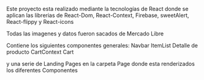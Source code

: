 Este proyecto esta realizado mediante la tecnologías de React donde se aplican las librerias de React-Dom, React-Context, Firebase, sweetAlert, React-flippy y React-icons

Todas las imagenes y datos fueron sacados de Mercado Libre

Contiene los siguientes componentes generales:
Navbar
ItemList
Detalle de producto
CartContext
Cart

y una serie de Landing Pages en la carpeta Page donde esta renderizados los diferentes Componentes
